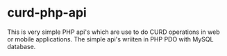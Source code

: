 # curd-php-api
This is very simple PHP api's which are use to do CURD operations in web or mobile applications.
The simple api's wriiten in PHP PDO with MySQL database.
